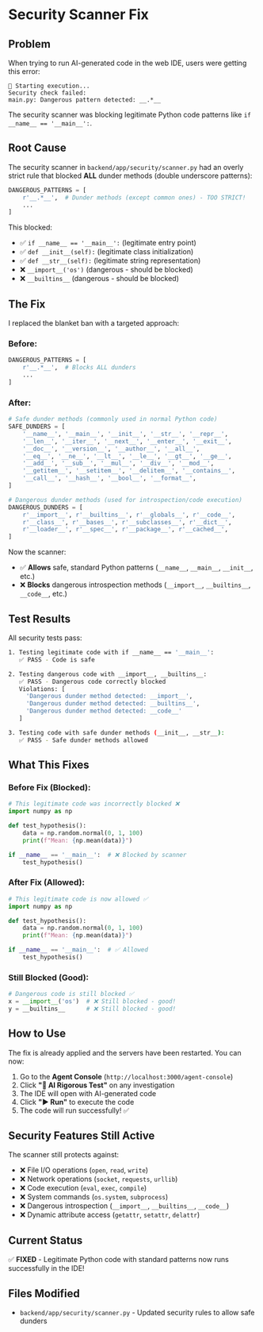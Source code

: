 # Security Scanner Fix

## Problem
When trying to run AI-generated code in the web IDE, users were getting this error:
```
🚀 Starting execution...
Security check failed:
main.py: Dangerous pattern detected: __.*__
```

The security scanner was blocking legitimate Python code patterns like `if __name__ == '__main__':`.

## Root Cause

The security scanner in `backend/app/security/scanner.py` had an overly strict rule that blocked **ALL** dunder methods (double underscore patterns):

```python
DANGEROUS_PATTERNS = [
    r'__.*__',  # Dunder methods (except common ones) - TOO STRICT!
    ...
]
```

This blocked:
- ✅ `if __name__ == '__main__':` (legitimate entry point)
- ✅ `def __init__(self):` (legitimate class initialization)
- ✅ `def __str__(self):` (legitimate string representation)
- ❌ `__import__('os')` (dangerous - should be blocked)
- ❌ `__builtins__` (dangerous - should be blocked)

## The Fix

I replaced the blanket ban with a targeted approach:

### Before:
```python
DANGEROUS_PATTERNS = [
    r'__.*__',  # Blocks ALL dunders
    ...
]
```

### After:
```python
# Safe dunder methods (commonly used in normal Python code)
SAFE_DUNDERS = [
    '__name__', '__main__', '__init__', '__str__', '__repr__',
    '__len__', '__iter__', '__next__', '__enter__', '__exit__',
    '__doc__', '__version__', '__author__', '__all__',
    '__eq__', '__ne__', '__lt__', '__le__', '__gt__', '__ge__',
    '__add__', '__sub__', '__mul__', '__div__', '__mod__',
    '__getitem__', '__setitem__', '__delitem__', '__contains__',
    '__call__', '__hash__', '__bool__', '__format__',
]

# Dangerous dunder methods (used for introspection/code execution)
DANGEROUS_DUNDERS = [
    r'__import__', r'__builtins__', r'__globals__', r'__code__',
    r'__class__', r'__bases__', r'__subclasses__', r'__dict__',
    r'__loader__', r'__spec__', r'__package__', r'__cached__',
]
```

Now the scanner:
- ✅ **Allows** safe, standard Python patterns (`__name__`, `__main__`, `__init__`, etc.)
- ❌ **Blocks** dangerous introspection methods (`__import__`, `__builtins__`, `__code__`, etc.)

## Test Results

All security tests pass:

```bash
1. Testing legitimate code with if __name__ == '__main__':
   ✅ PASS - Code is safe

2. Testing dangerous code with __import__, __builtins__:
   ✅ PASS - Dangerous code correctly blocked
   Violations: [
     'Dangerous dunder method detected: __import__',
     'Dangerous dunder method detected: __builtins__',
     'Dangerous dunder method detected: __code__'
   ]

3. Testing code with safe dunder methods (__init__, __str__):
   ✅ PASS - Safe dunder methods allowed
```

## What This Fixes

### Before Fix (Blocked):
```python
# This legitimate code was incorrectly blocked ❌
import numpy as np

def test_hypothesis():
    data = np.random.normal(0, 1, 100)
    print(f"Mean: {np.mean(data)}")

if __name__ == '__main__':  # ❌ Blocked by scanner
    test_hypothesis()
```

### After Fix (Allowed):
```python
# This legitimate code is now allowed ✅
import numpy as np

def test_hypothesis():
    data = np.random.normal(0, 1, 100)
    print(f"Mean: {np.mean(data)}")

if __name__ == '__main__':  # ✅ Allowed
    test_hypothesis()
```

### Still Blocked (Good):
```python
# Dangerous code is still blocked ✅
x = __import__('os')  # ❌ Still blocked - good!
y = __builtins__      # ❌ Still blocked - good!
```

## How to Use

The fix is already applied and the servers have been restarted. You can now:

1. Go to the **Agent Console** (`http://localhost:3000/agent-console`)
2. Click **"🤖 AI Rigorous Test"** on any investigation
3. The IDE will open with AI-generated code
4. Click **"▶️ Run"** to execute the code
5. The code will run successfully! ✅

## Security Features Still Active

The scanner still protects against:
- ❌ File I/O operations (`open`, `read`, `write`)
- ❌ Network operations (`socket`, `requests`, `urllib`)
- ❌ Code execution (`eval`, `exec`, `compile`)
- ❌ System commands (`os.system`, `subprocess`)
- ❌ Dangerous introspection (`__import__`, `__builtins__`, `__code__`)
- ❌ Dynamic attribute access (`getattr`, `setattr`, `delattr`)

## Current Status

✅ **FIXED** - Legitimate Python code with standard patterns now runs successfully in the IDE!

## Files Modified

- `backend/app/security/scanner.py` - Updated security rules to allow safe dunders

